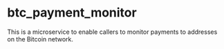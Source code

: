 # btc_payment_monitor

This is a microservice to enable callers to monitor payments to addresses on the Bitcoin network.

